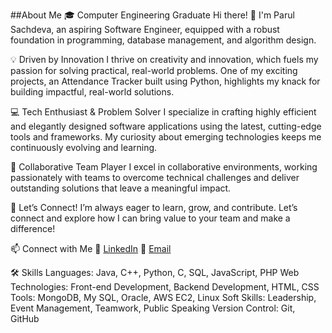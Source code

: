 ##About Me
🎓 Computer Engineering Graduate
Hi there! 👋 I'm Parul Sachdeva, an aspiring Software Engineer, equipped with a robust foundation in programming, database management, and algorithm design.

💡 Driven by Innovation
I thrive on creativity and innovation, which fuels my passion for solving practical, real-world problems. One of my exciting projects, an Attendance Tracker built using Python, highlights my knack for building impactful, real-world solutions.

💻 Tech Enthusiast & Problem Solver
I specialize in crafting highly efficient and elegantly designed software applications using the latest, cutting-edge tools and frameworks. My curiosity about emerging technologies keeps me continuously evolving and learning.

🤝 Collaborative Team Player
I excel in collaborative environments, working passionately with teams to overcome technical challenges and deliver outstanding solutions that leave a meaningful impact.

🚀 Let’s Connect!
I’m always eager to learn, grow, and contribute. Let’s connect and explore how I can bring value to your team and make a difference!

📫 Connect with Me
💼 [LinkedIn](https://www.linkedin.com/in/your-profile) 
📧 [Email](mailto:parulsachdeva228@gmail.com)

🛠️ Skills
Languages: Java, C++, Python, C, SQL, JavaScript, PHP
Web Technologies: Front-end Development, Backend Development, HTML, CSS
Tools: MongoDB, My SQL, Oracle, AWS EC2, Linux
Soft Skills: Leadership, Event Management, Teamwork, Public Speaking
Version Control: Git, GitHub
